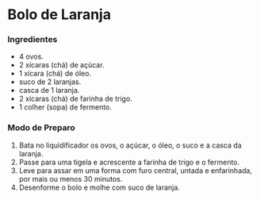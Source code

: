 # Bolo de Laranja

### Ingredientes

-  4 ovos.
- 2 xícaras (chá) de açúcar.
- 1 xícara (chá) de óleo.
- suco de 2 laranjas.
- casca de 1 laranja.
- 2 xícaras (chá) de farinha de trigo.
- 1 colher (sopa) de fermento.

### Modo de Preparo

1. Bata no liquidificador os ovos, o açúcar, o óleo, o suco e a casca da laranja.
2. Passe para uma tigela e acrescente a farinha de trigo e o fermento.
3. Leve para assar em uma forma com furo central, untada e enfarinhada, por mais ou menos 30 minutos.
4. Desenforme o bolo e molhe com suco de laranja.
